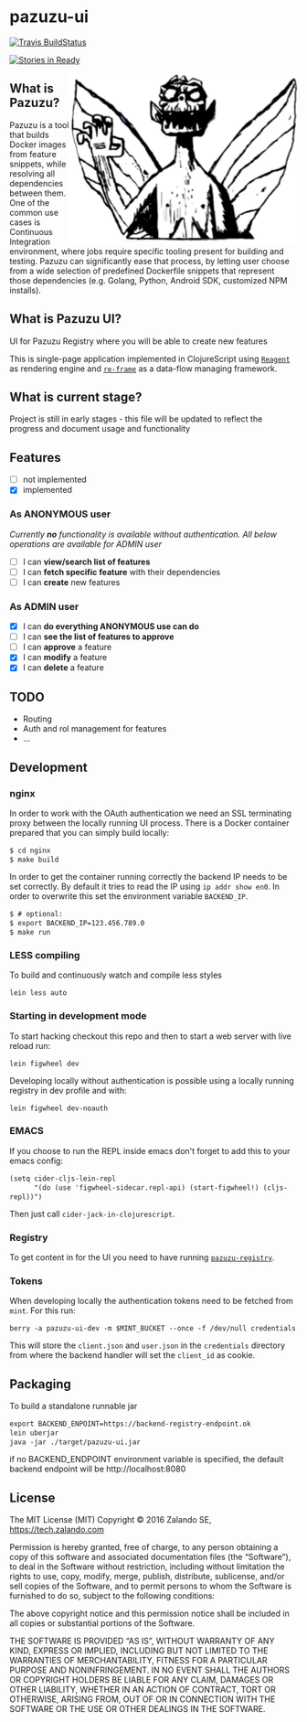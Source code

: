 # pazuzu-ui
[![Travis BuildStatus](https://travis-ci.org/zalando/pazuzu-ui.svg?branch=master)](https://travis-ci.org/zalando/pazuzu-ui)

[![Stories in Ready](https://badge.waffle.io/zalando/pazuzu-ui.png?label=ready&title=Ready)](http://waffle.io/zalando/pazuzu-ui)

<img align="right" height="300" src="/pazuzu-logo.png">

What is Pazuzu?
---------------
Pazuzu is a tool that builds Docker images from feature snippets, while
resolving all dependencies between them. One of the common use cases is
Continuous Integration environment, where jobs require specific tooling present
for building and testing. Pazuzu can significantly ease that process, by letting user
choose from a wide selection of predefined Dockerfile snippets that represent
those dependencies (e.g. Golang, Python, Android SDK, customized NPM installs).

What is Pazuzu UI?
------------------------

UI for Pazuzu Registry where you will be able to create new features

This is single-page application implemented in ClojureScript using
[`Reagent`](https://github.com/reagent-project/reagent) as rendering engine and
[`re-frame`](https://github.com/Day8/re-frame) as a data-flow managing framework.

What is current stage?
----------------------
Project is still in early stages - this file will be updated to reflect the
progress and document usage and functionality

Features
--------
* [ ] not implemented
* [x] implemented

### **As ANONYMOUS user**
*Currently **no** functionality is available without authentication.
All below operations are available for ADMIN user*
 * [ ] I can **view/search list of features**
 * [ ] I can **fetch specific feature** with their dependencies
 * [ ] I can **create** new features

### **As ADMIN user**
  * [x] I can **do everything ANONYMOUS use can do**
  * [ ] I can **see the list of features to approve**
  * [ ] I can **approve** a feature
  * [x] I can **modify** a feature
  * [x] I can **delete** a feature

TODO
----
- Routing
- Auth and rol management for features
- ...

Development
-----------

### nginx

In order to work with the OAuth authentication we need an SSL terminating proxy
between the locally running UI process. There is a Docker container prepared
that you can simply build locally:

    $ cd nginx
    $ make build

In order to get the container running correctly the backend IP needs to be set
correctly. By default it tries to read the IP using `ip addr show en0`. In order
to overwrite this set the environment variable `BACKEND_IP`.

    $ # optional:
    $ export BACKEND_IP=123.456.789.0
    $ make run

### LESS compiling

To build and continuously watch and compile less styles

    lein less auto

### Starting in development mode

To start hacking checkout this repo and then to start a web server with live
reload run:

    lein figwheel dev

Developing locally without authentication is possible using a locally running
registry in dev profile and with:

    lein figwheel dev-noauth

### EMACS

If you choose to run the REPL inside emacs don't forget to add this to your
emacs config:

    (setq cider-cljs-lein-repl
          "(do (use 'figwheel-sidecar.repl-api) (start-figwheel!) (cljs-repl))")

Then just call `cider-jack-in-clojurescript`.

### Registry

To get content in for the UI you need to have running
[`pazuzu-registry`](https://github.com/zalando/pazuzu-registry).

### Tokens

When developing locally the authentication tokens need to be fetched from
`mint`. For this run:

    berry -a pazuzu-ui-dev -m $MINT_BUCKET --once -f /dev/null credentials

This will store the `client.json` and `user.json` in the `credentials`
directory from where the backend handler will set the `client_id` as cookie.

Packaging
---------

To build a standalone runnable jar

    export BACKEND_ENPOINT=https://backend-registry-endpoint.ok
    lein uberjar
    java -jar ./target/pazuzu-ui.jar

if no BACKEND_ENDPOINT environment variable is specified,
the default backend endpoint will be http://localhost:8080


License
-------

The MIT License (MIT)
Copyright © 2016 Zalando SE, https://tech.zalando.com

Permission is hereby granted, free of charge, to any person obtaining a copy
of this software and associated documentation files (the “Software”), to deal
in the Software without restriction, including without limitation the rights
to use, copy, modify, merge, publish, distribute, sublicense, and/or sell
copies of the Software, and to permit persons to whom the Software is
furnished to do so, subject to the following conditions:

The above copyright notice and this permission notice shall be included in
all copies or substantial portions of the Software.

THE SOFTWARE IS PROVIDED “AS IS”, WITHOUT WARRANTY OF ANY KIND, EXPRESS OR
IMPLIED, INCLUDING BUT NOT LIMITED TO THE WARRANTIES OF MERCHANTABILITY,
FITNESS FOR A PARTICULAR PURPOSE AND NONINFRINGEMENT. IN NO EVENT SHALL THE
AUTHORS OR COPYRIGHT HOLDERS BE LIABLE FOR ANY CLAIM, DAMAGES OR OTHER
LIABILITY, WHETHER IN AN ACTION OF CONTRACT, TORT OR OTHERWISE, ARISING FROM,
OUT OF OR IN CONNECTION WITH THE SOFTWARE OR THE USE OR OTHER DEALINGS IN
THE SOFTWARE.
